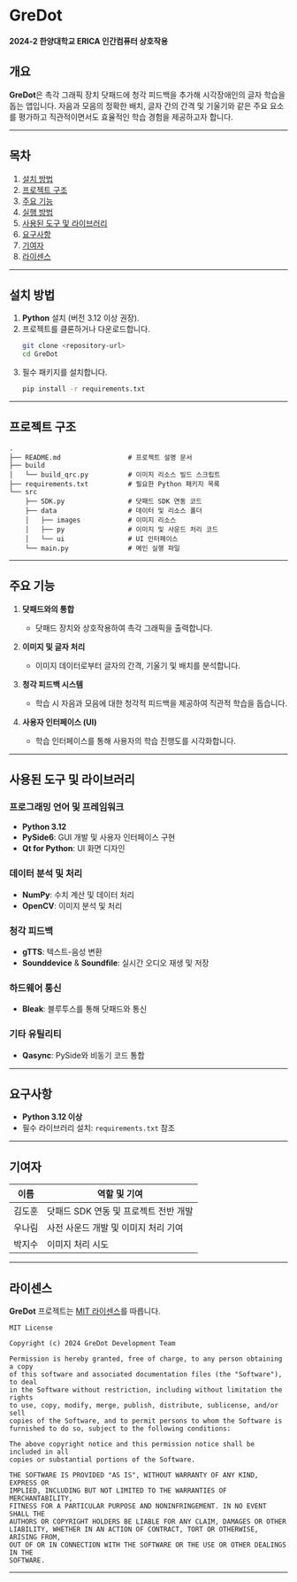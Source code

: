 # GreDot  
**2024-2 한양대학교 ERICA 인간컴퓨터 상호작용**  

## 개요  
**GreDot**은 촉각 그래픽 장치 닷패드에 청각 피드백을 추가해 시각장애인의 글자 학습을 돕는 앱입니다. 자음과 모음의 정확한 배치, 글자 간의 간격 및 기울기와 같은 주요 요소를 평가하고 직관적이면서도 효율적인 학습 경험을 제공하고자 합니다.  

---

## 목차  
1. [설치 방법](#%EC%84%A4%EC%B9%98-%EB%B0%A9%EB%B2%95)  
2. [프로젝트 구조](#%ED%94%84%EB%A1%9C%EC%A0%9D%ED%8A%B8-%EA%B5%AC%EC%A1%B0)  
3. [주요 기능](#%EC%A3%BC%EC%9A%94-%EA%B8%B0%EB%8A%A5)  
4. [실행 방법](#%EC%8B%A4%ED%96%89-%EB%B0%A9%EB%B2%95)  
5. [사용된 도구 및 라이브러리](#%EC%82%AC%EC%9A%A9%EB%90%9C-%EB%8F%84%EA%B5%AC-%EB%B0%8F-%EB%9D%BC%EC%9D%B4%EB%B8%8C%EB%9F%AC%EB%A6%AC)  
6. [요구사항](#%EC%9A%94%EA%B5%AC%EC%82%AC%ED%95%AD)  
7. [기여자](#%EA%B8%B0%EC%97%AC%EC%9E%90)  
8. [라이센스](#%EB%9D%BC%EC%9D%B4%EC%84%BC%EC%8A%A4)  

---

## 설치 방법  
1. **Python** 설치 (버전 3.12 이상 권장).  
2. 프로젝트를 클론하거나 다운로드합니다.  
   ```bash
   git clone <repository-url>
   cd GreDot
   ```  
3. 필수 패키지를 설치합니다.  
   ```bash
   pip install -r requirements.txt
   ```  

---

## 프로젝트 구조  
```
.
├── README.md                 # 프로젝트 설명 문서
├── build
│   └── build_qrc.py          # 이미지 리소스 빌드 스크립트
├── requirements.txt          # 필요한 Python 패키지 목록
└── src
    ├── SDK.py                # 닷패드 SDK 연동 코드
    ├── data                  # 데이터 및 리소스 폴더
    │   ├── images            # 이미지 리소스
    │   ├── py                # 이미지 및 사운드 처리 코드
    │   └── ui                # UI 인터페이스
    └── main.py               # 메인 실행 파일
```

---

## 주요 기능  
1. **닷패드와의 통합**  
   - 닷패드 장치와 상호작용하여 촉각 그래픽을 출력합니다.  

2. **이미지 및 글자 처리**  
   - 이미지 데이터로부터 글자의 간격, 기울기 및 배치를 분석합니다.  

3. **청각 피드백 시스템**  
   - 학습 시 자음과 모음에 대한 청각적 피드백을 제공하여 직관적 학습을 돕습니다.  

4. **사용자 인터페이스 (UI)**  
   - 학습 인터페이스를 통해 사용자의 학습 진행도를 시각화합니다.  

---

## 사용된 도구 및 라이브러리  

### **프로그래밍 언어 및 프레임워크**  
- **Python 3.12**  
- **PySide6**: GUI 개발 및 사용자 인터페이스 구현  
- **Qt for Python**: UI 화면 디자인  

### **데이터 분석 및 처리**  
- **NumPy**: 수치 계산 및 데이터 처리  
- **OpenCV**: 이미지 분석 및 처리  

### **청각 피드백**  
- **gTTS**: 텍스트-음성 변환  
- **Sounddevice** & **Soundfile**: 실시간 오디오 재생 및 저장  

### **하드웨어 통신**  
- **Bleak**: 블루투스를 통해 닷패드와 통신  

### **기타 유틸리티**  
- **Qasync**: PySide와 비동기 코드 통합  

---

## 요구사항  
- **Python 3.12 이상**  
- 필수 라이브러리 설치: `requirements.txt` 참조  

---

## 기여자  
| 이름     | 역할 및 기여                          |  
|----------|--------------------------------------|  
| 김도훈   | 닷패드 SDK 연동 및 프로젝트 전반 개발     |  
| 우나림   | 사전 사운드 개발 및 이미지 처리 기여  |  
| 박지수   | 이미지 처리 시도             |   

---

## 라이센스  
**GreDot** 프로젝트는 [MIT 라이센스](https://opensource.org/licenses/MIT)를 따릅니다.  

```
MIT License  

Copyright (c) 2024 GreDot Development Team  

Permission is hereby granted, free of charge, to any person obtaining a copy  
of this software and associated documentation files (the "Software"), to deal  
in the Software without restriction, including without limitation the rights  
to use, copy, modify, merge, publish, distribute, sublicense, and/or sell  
copies of the Software, and to permit persons to whom the Software is  
furnished to do so, subject to the following conditions:  

The above copyright notice and this permission notice shall be included in all  
copies or substantial portions of the Software.  

THE SOFTWARE IS PROVIDED "AS IS", WITHOUT WARRANTY OF ANY KIND, EXPRESS OR  
IMPLIED, INCLUDING BUT NOT LIMITED TO THE WARRANTIES OF MERCHANTABILITY,  
FITNESS FOR A PARTICULAR PURPOSE AND NONINFRINGEMENT. IN NO EVENT SHALL THE  
AUTHORS OR COPYRIGHT HOLDERS BE LIABLE FOR ANY CLAIM, DAMAGES OR OTHER  
LIABILITY, WHETHER IN AN ACTION OF CONTRACT, TORT OR OTHERWISE, ARISING FROM,  
OUT OF OR IN CONNECTION WITH THE SOFTWARE OR THE USE OR OTHER DEALINGS IN THE  
SOFTWARE.
```  

---
